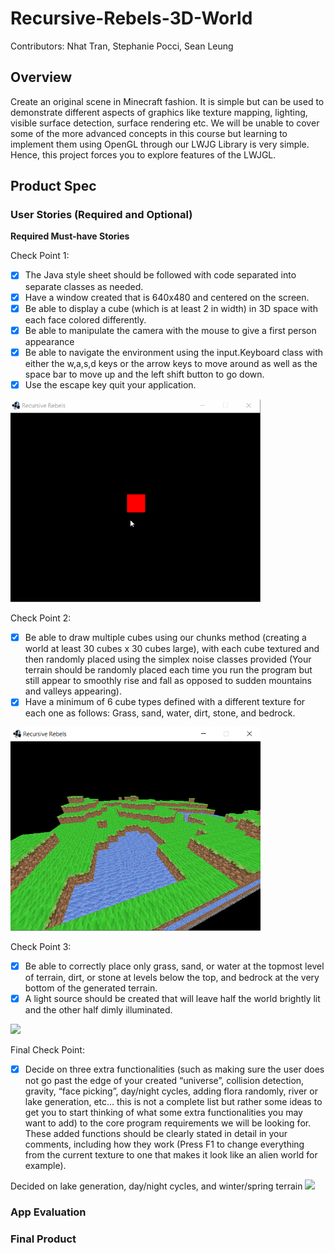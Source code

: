 # Recursive-Rebels-3D-World

Contributors: Nhat Tran, Stephanie Pocci, Sean Leung

## Overview

Create an original scene in Minecraft fashion. It is simple but can be used to demonstrate different aspects of graphics like texture mapping, lighting, visible surface detection, surface rendering etc. We will be unable to cover some of the more advanced concepts in this course but learning to implement them using OpenGL through our LWJG Library is very simple. Hence, this project forces you to explore features of the LWJGL.

## Product Spec

### User Stories (Required and Optional)

**Required Must-have Stories**

Check Point 1:

- [x] The Java style sheet should be followed with code separated into separate classes as needed.
- [x] Have a window created that is 640x480 and centered on the screen.
- [x] Be able to display a cube (which is at least 2 in width) in 3D space with each face colored differently.
- [x] Be able to manipulate the camera with the mouse to give a first person appearance
- [x] Be able to navigate the environment using the input.Keyboard class with either the w,a,s,d keys or the arrow keys to move around as well as the space bar to move up and the left shift button to go down.
- [x] Use the escape key quit your application.

<img src="checkpoint01.gif" width=400>

Check Point 2:

- [x] Be able to draw multiple cubes using our chunks method (creating a world at least 30 cubes x 30 cubes large), with each cube textured and then randomly placed using the simplex noise classes provided (Your terrain should be randomly placed each time you run the program but still appear to smoothly rise and fall as opposed to sudden mountains and valleys appearing).
- [x] Have a minimum of 6 cube types defined with a different texture for each one as follows: Grass, sand, water, dirt, stone, and bedrock.

<img src="CheckPoint02.PNG" width=400>

Check Point 3:

- [x] Be able to correctly place only grass, sand, or water at the topmost level of terrain, dirt, or stone at levels below the top, and bedrock at the very bottom of the generated terrain.
- [x] A light source should be created that will leave half the world brightly lit and the other half dimly illuminated.

<img src="CP3.gif" width=400>

Final Check Point:

- [x] Decide on three extra functionalities (such as making sure the user does not go past the
      edge of your created “universe”, collision detection, gravity, “face picking”, day/night cycles, adding
      flora randomly, river or lake generation, etc… this is not a complete list but rather some ideas to get you
      to start thinking of what some extra functionalities you may want to add) to the core program
      requirements we will be looking for. These added functions should be clearly stated in detail in your
      comments, including how they work (Press F1 to change everything from the current texture to one that
      makes it look like an alien world for example).

Decided on lake generation, day/night cycles, and winter/spring terrain
<img src="FinalCP.gif" width=400>

### App Evaluation

### Final Product
